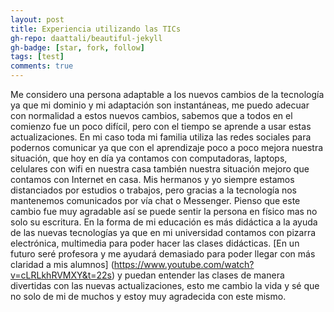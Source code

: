 ```yaml
---
layout: post
title: Experiencia utilizando las TICs
gh-repo: daattali/beautiful-jekyll
gh-badge: [star, fork, follow]
tags: [test]
comments: true
---
```


Me considero una persona adaptable a los nuevos cambios de la tecnología ya que mi dominio y mi adaptación son instantáneas, me puedo adecuar con normalidad a estos nuevos cambios, sabemos que a todos en el comienzo fue un poco difícil, pero con el tiempo se aprende a usar estas actualizaciones.
En mi caso toda mi familia utiliza las redes sociales para podernos comunicar ya que con el aprendizaje poco a poco mejora nuestra situación, que hoy en día ya contamos con computadoras, laptops, celulares con wifi en nuestra casa también nuestra situación mejoro que contamos con Internet en casa.
Mis hermanos y yo siempre estamos distanciados por estudios o trabajos, pero gracias a la tecnología nos mantenemos comunicados por vía chat o Messenger. Pienso que este cambio fue muy agradable así se puede sentir la persona en físico mas no solo su escritura. En la forma de mi educación es más didáctica a la ayuda de las nuevas tecnologías ya que en mi universidad contamos con pizarra electrónica, multimedia para poder hacer las clases didácticas.
[En un futuro seré profesora y me ayudará demasiado para poder llegar con más claridad a mis alumnos] (https://www.youtube.com/watch?v=cLRLkhRVMXY&t=22s) y puedan entender las clases de manera divertidas con las nuevas actualizaciones, esto me cambio la vida y sé que no solo de mi de muchos y estoy muy agradecida con este mismo.
